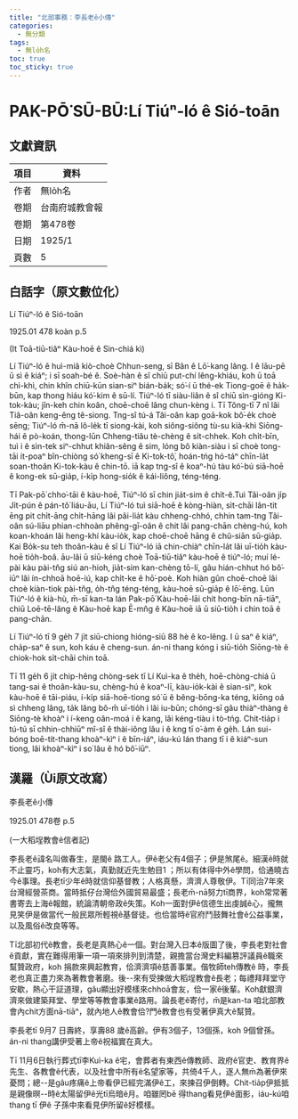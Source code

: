 ```yaml
---
title: "北部事務：李長老ê小傳"
categories:
  - 無分類
tags:
  - 無lo̍h名
toc: true
toc_sticky: true
---
```


# PAK-PŌ͘ SŪ-BŪ:Lí Tiúⁿ-ló ê Sió-toān

## 文獻資訊

| 項目 | 資料 |
|---|---|
| 作者 | 無lo̍h名 |
| 卷期 | 台南府城教會報 |
| 卷期 | 第478卷 |
| 日期 | 1925/1 |
| 頁數 | 5 |

## 白話字（原文數位化）

Lí Tiúⁿ-ló ê Sió-toān

1925.01 478 koàn p.5

(It Toā-tiū-tiâⁿ Kàu-hoē ê Sìn-chiá kì)

Lí Tiúⁿ-ló ê huì-miâ kiò-choè Chhun-seng, sī Bân ê Lō͘-kang lâng. I ê lāu-pē ū sì ê kiáⁿ; i sī soah-bé ê. Soè-hàn ê sî chiū put-chí lêng-khiáu, koh ū toā chì-khì, chin khîn chiū-kūn sian-siⁿ bián-ba̍k; só͘-í ū thé-ek Tiong-goē ê ha̍k-būn, kap thong hiáu kó͘-kim ê sū-lí. Tiúⁿ-ló tī siàu-liân ê sî chiū sìn-gióng Ki-tok-kàu; jîn-keh chin koân, choē-choē lâng chun-kèng i. Tī Tông-tī 7 nî lâi Tiâ-oân keng-êng tê-siong. Tng-sî tú-á Tâi-oân kap goā-kok bô͘-e̍k choè sēng; Tiúⁿ-ló m̄-nā lô-le̍k tī siong-kài, koh siông-siông tù-su kià-khì Siōng-hái ê pò-koán, thong-lūn Chheng-tiâu tè-chèng ê si̍t-chhek. Koh chi̍t-bīn, tuì i ê sìn-tek siⁿ-chhut khiân-sêng ê sim, lóng bô kiàn-siàu i sī choè tong-tāi it-poaⁿ bîn-chiòng só͘ kheng-sī ê Ki-tok-tô͘, hoán-tńg hó-táⁿ chīn-la̍t soan-thoân Ki-tok-kàu ê chin-tō. iā kap tng-sî ê koaⁿ-hú tàu kó͘-bú siā-hoē ê kong-ek sū-gia̍p, í-ki̍p hong-sio̍k ê kái-liông, téng-téng.

Tī Pak-pō͘ chho͘-tāi ê kàu-hoē, Tiúⁿ-ló sī chin jia̍t-sim ê chi̍t-ê.Tuì Tâi-oân ji̍p Ji̍t-pún ê pán-tô͘ liáu-āu, Lí Tiúⁿ-ló tuì siā-hoē ê kòng-hiàn, si̍t-chāi lân-tit ēng pit chi̍t-āng chi̍t-hāng lâi pâi-lia̍t kàu chheng-chhó, chhin tam-tng Tâi-oân sú-liāu phian-chhoàn phêng-gī-oân ê chit lâi pang-chān chèng-hú, koh koan-khoán lâi heng-khí kàu-io̍k, kap choē-choē hāng ê chû-siān sū-gia̍p. Kai Bo̍k-su teh thoân-kàu ê sî Lí Tiúⁿ-ló iā chin-chiàⁿ chīn-la̍t lâi uī-tio̍h kàu-hoē tio̍h-boâ. āu-lâi ū siū-kéng choè Toā-tiū-tiâⁿ kàu-hoē ê tiúⁿ-ló; muí lé-pài kàu pài-tn̂g siú an-hioh, jia̍t-sim kan-chèng tō-lí, gâu hián-chhut hó bô͘-iūⁿ lâi ín-chhoā hoē-iú, kap chi̍t-ke ê hō͘-poè. Koh hiàn gûn choē-choē lâi choè kiàn-tiok pài-tn̂g, o̍h-tn̂g téng-téng, kàu-hoē sū-gia̍p ê lō͘-ēng. Lūn Tiúⁿ-ló ê kià-hù, m̄-sī kan-ta lán Pak-pō͘ Kàu-hoē-lāi chit hong-bīn nā-tiāⁿ, chiū Loē-tē-lâng ê Kàu-hoē kap Ē-mn̂g ê Kàu-hoē iā ū siū-tio̍h i chin toā ê pang-chān.

Lí Tiúⁿ-ló tī 9 ge̍h 7 ji̍t siū-chiong hióng-siū 88 hè ê ko-lêng. I ū saⁿ ê kiáⁿ, cha̍p-saⁿ ê sun, koh káu ê cheng-sun. án-ni thang kóng i siū-tio̍h Siōng-tè ê chiok-hok si̍t-chāi chin toā.

Tī 11 ge̍h 6 ji̍t chip-hêng chòng-sek tī Lí Kuì-ka ê the̍h, hoē-chòng-chiá ū tang-sai ê thoân-kàu-su, chèng-hú ê koaⁿ-lī, kàu-io̍k-kài ê sian-siⁿ, kok kàu-hoē ê tāi-piáu, í-ki̍p siā-hoē-tiong só͘ ū ê bêng-bōng-ka téng, kiōng oá sì chheng lâng, ta̍k lâng bô-m̄ uī-tio̍h i lâi iu-būn; chóng-sī gâu thiàⁿ-thàng ê Siōng-tè khoàⁿ i í-keng oân-moá i ê kang, lâi kéng-tiàu i tò-tńg. Chit-tia̍p i tú-tú sī chhin-chhiūⁿ mî-sî ê thài-iông lâu i ê kng tī o͘-àm ê ge̍h. Lán sui-bóng boē-tit-thang khoàⁿ-kìⁿ i ê bīn-iáⁿ, iáu-kú lán thang tī i ê kiáⁿ-sun tiong, lâi khoàⁿ-kìⁿ i so͘ lâu ê hó bô͘-iūⁿ.

## 漢羅（Ùi原文改寫）

李長老ê小傳

1925.01 478卷 p.5

(一大稻埕教會ê信者記)

李長老ê諱名叫做春生，是閩ê 路工人。伊ê老父有4個子；伊是煞尾ê。細漢ê時就不止靈巧，koh有大志氣，真勤就近先生勉目1 ；所以有体得中外ê學問，佮通曉古今ê事理。長老tī少年ê時就信仰基督教；人格真懸，濟濟人尊敬伊。Tī同治7年來台灣經營茶商。當時抵仔台灣佮外國貿易最盛；長老m̄-nā努力tī商界，koh常常著書寄去上海ê報館，統論清朝帝政ê失策。Koh一面對伊ê信德生出虔誠ê心，攏無見笑伊是做當代一般民眾所輕視ê基督徒。也佮當時ê官府鬥鼓舞社會ê公益事業，以及風俗ê改良等等。

Tī北部初代ê教會，長老是真熱心ê一個。對台灣入日本ê版圖了後，李長老對社會ê貢獻，實在難得用筆一項一項來排列到清楚，親擔當台灣史料編篡評議員ê職來幫贊政府，koh 捐款來興起教育，佮濟濟項ê慈善事業。偕牧師teh傳教ê 時，李長老也真正盡力來為著教會著磨。後--來有受揀做大稻埕教會ê長老；每禮拜拜堂守安歇，熱心干証道理，gâu顯出好模樣來chhoā會友，佮一家ê後輩。Koh獻銀濟濟來做建築拜堂、學堂等等教會事業ê路用。論長老ê寄付，m̄是kan-ta 咱北部教會內chit方面nā-tiāⁿ，就內地人ê教會佮?門ê教會也有受著伊真大ê幫贊。

李長老tī 9月7 日壽終，享壽88 歲ê高齡。伊有3個子，13個孫，koh 9個曾孫。án-ni thang講伊受著上帝ê祝福實在真大。

Tī 11月6日執行葬式tī李Kuì-ka ê宅，會葬者有東西ê傳教師、政府ê官吏、教育界ê先生、各教會ê代表，以及社會中所有ê名望家等，共倚4千人，逐人無m̄為著伊來憂問；總--是gâu疼痛ê上帝看伊已經完滿伊ê工，來揀召伊倒轉。Chit-tia̍p伊抵抵是親像暝--時ê太陽留伊ê光tī烏暗ê月。咱雖罔bē 得thang看見伊ê面影，iáu-kú咱thang tī 伊ê 子孫中來看見伊所留ê好模樣。
